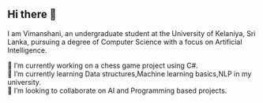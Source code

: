 ## Hi there 👋
I am Vimanshani, an undergraduate student at the University of Kelaniya, Sri Lanka, pursuing a degree of Computer Science with a focus on Artificial Intelligence.

🔭 I’m currently working on a chess game  project using C#.<br>
🌱 I’m currently learning Data structures,Machine learning basics,NLP in my university.<br>
👯 I’m looking to collaborate on AI and Programming  based projects.






<!--
**Vimanshani/Vimanshani** is a ✨ _special_ ✨ repository because its `README.md` (this file) appears on your GitHub profile.

Here are some ideas to get you started:

- 🔭 I’m currently working on ...
- 🌱 I’m currently learning ...
- 👯 I’m looking to collaborate on ...
- 🤔 I’m looking for help with ...
- 💬 Ask me about ...
- 📫 How to reach me: ...
- 😄 Pronouns: ...
- ⚡ Fun fact: ...
-->
